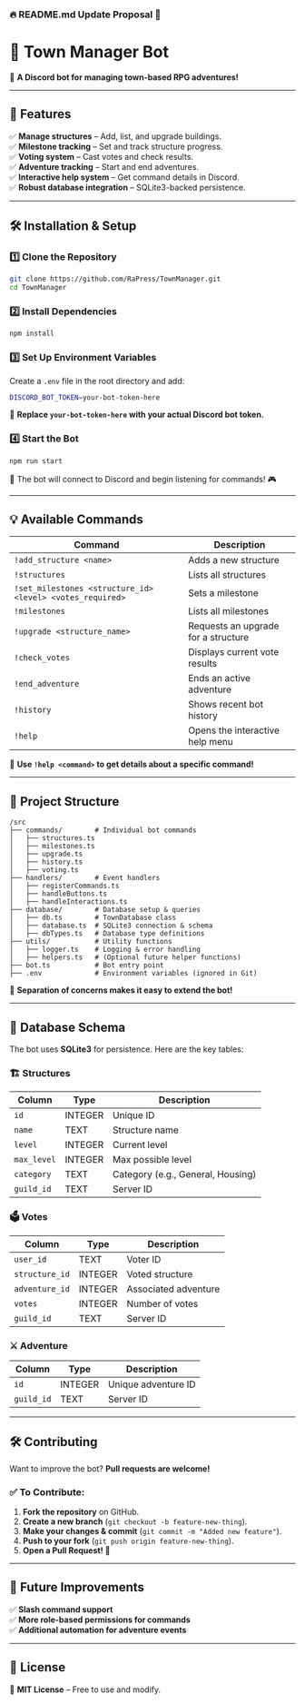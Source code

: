 ### **🔥 README.md Update Proposal** 🚀  

# **📖 Town Manager Bot**
🚀 **A Discord bot for managing town-based RPG adventures!**  

---

## **📌 Features**
✅ **Manage structures** – Add, list, and upgrade buildings.  
✅ **Milestone tracking** – Set and track structure progress.  
✅ **Voting system** – Cast votes and check results.  
✅ **Adventure tracking** – Start and end adventures.  
✅ **Interactive help system** – Get command details in Discord.  
✅ **Robust database integration** – SQLite3-backed persistence.  

---

## **🛠️ Installation & Setup**
### **1️⃣ Clone the Repository**
```sh
git clone https://github.com/RaPress/TownManager.git
cd TownManager
```

### **2️⃣ Install Dependencies**
```sh
npm install
```

### **3️⃣ Set Up Environment Variables**
Create a `.env` file in the root directory and add:  
```sh
DISCORD_BOT_TOKEN=your-bot-token-here
```
🔹 **Replace `your-bot-token-here` with your actual Discord bot token.**  

### **4️⃣ Start the Bot**
```sh
npm run start
```
🔹 The bot will connect to Discord and begin listening for commands! 🎮  

---

## **💡 Available Commands**
| Command                                                   | Description                         |
| --------------------------------------------------------- | ----------------------------------- |
| `!add_structure <name>`                                   | Adds a new structure                |
| `!structures`                                             | Lists all structures                |
| `!set_milestones <structure_id> <level> <votes_required>` | Sets a milestone                    |
| `!milestones`                                             | Lists all milestones                |
| `!upgrade <structure_name>`                               | Requests an upgrade for a structure |
| `!check_votes`                                            | Displays current vote results       |
| `!end_adventure`                                          | Ends an active adventure            |
| `!history`                                                | Shows recent bot history            |
| `!help`                                                   | Opens the interactive help menu     |

🔹 **Use `!help <command>` to get details about a specific command!**  

---

## **📂 Project Structure**
```
/src
├── commands/        # Individual bot commands
│   ├── structures.ts
│   ├── milestones.ts
│   ├── upgrade.ts
│   ├── history.ts
│   ├── voting.ts
├── handlers/        # Event handlers
│   ├── registerCommands.ts
│   ├── handleButtons.ts
│   ├── handleInteractions.ts
├── database/        # Database setup & queries
│   ├── db.ts        # TownDatabase class
│   ├── database.ts  # SQLite3 connection & schema
│   ├── dbTypes.ts   # Database type definitions
├── utils/           # Utility functions
│   ├── logger.ts    # Logging & error handling
│   ├── helpers.ts   # (Optional future helper functions)
├── bot.ts           # Bot entry point
├── .env             # Environment variables (ignored in Git)
```
🔹 **Separation of concerns makes it easy to extend the bot!**  

---

## **💾 Database Schema**
The bot uses **SQLite3** for persistence. Here are the key tables:  

### **🏗️ Structures**
| Column      | Type    | Description                       |
| ----------- | ------- | --------------------------------- |
| `id`        | INTEGER | Unique ID                         |
| `name`      | TEXT    | Structure name                    |
| `level`     | INTEGER | Current level                     |
| `max_level` | INTEGER | Max possible level                |
| `category`  | TEXT    | Category (e.g., General, Housing) |
| `guild_id`  | TEXT    | Server ID                         |

### **🗳️ Votes**
| Column         | Type    | Description          |
| -------------- | ------- | -------------------- |
| `user_id`      | TEXT    | Voter ID             |
| `structure_id` | INTEGER | Voted structure      |
| `adventure_id` | INTEGER | Associated adventure |
| `votes`        | INTEGER | Number of votes      |
| `guild_id`     | TEXT    | Server ID            |

### **⚔️ Adventure**
| Column     | Type    | Description         |
| ---------- | ------- | ------------------- |
| `id`       | INTEGER | Unique adventure ID |
| `guild_id` | TEXT    | Server ID           |

---

## **🛠️ Contributing**
Want to improve the bot? **Pull requests are welcome!**  
### **✅ To Contribute:**
1. **Fork the repository** on GitHub.  
2. **Create a new branch** (`git checkout -b feature-new-thing`).  
3. **Make your changes & commit** (`git commit -m "Added new feature"`).  
4. **Push to your fork** (`git push origin feature-new-thing`).  
5. **Open a Pull Request! 🎉**  

---

## **🚀 Future Improvements**
✅ **Slash command support**  
✅ **More role-based permissions for commands**  
✅ **Additional automation for adventure events**  

---

## **📜 License**
🔹 **MIT License** – Free to use and modify.